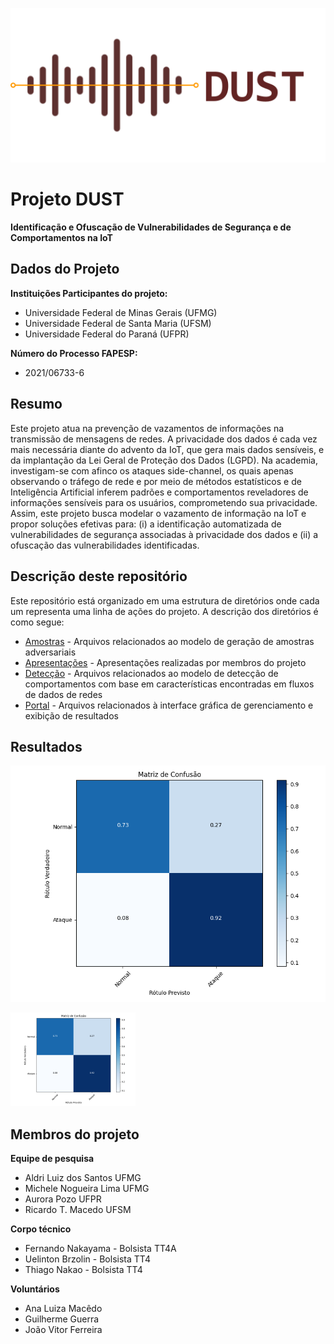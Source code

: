 ![DUST Logo](https://github.com/ccscresearch/dust-project/blob/main/img/dust_logo.png)

# Projeto DUST

**Identificação e Ofuscação de Vulnerabilidades de Segurança e de Comportamentos na IoT**

## Dados do Projeto

**Instituições Participantes do projeto:**
 - Universidade Federal de Minas Gerais (UFMG)
 - Universidade Federal de Santa Maria (UFSM)
 - Universidade Federal do Paraná (UFPR)

**Número do Processo FAPESP:**
 - 2021/06733-6

## Resumo

Este projeto atua na prevenção de vazamentos de informações na transmissão de mensagens de redes. A privacidade dos dados é cada vez mais necessária diante do advento da IoT, que gera mais dados sensíveis, e da implantação da Lei Geral de Proteção dos Dados (LGPD). Na academia, investigam-se com afinco os ataques side-channel, os quais apenas observando o tráfego de rede e por meio de métodos estatísticos e de Inteligência Artificial inferem padrões e comportamentos reveladores de informações sensíveis para os usuários, comprometendo sua privacidade. Assim, este projeto busca modelar o vazamento de informação na IoT e propor soluções efetivas para: (i) a identificação automatizada de vulnerabilidades de segurança associadas à privacidade dos dados e (ii) a ofuscação das vulnerabilidades identificadas.

## Descrição deste repositório

Este repositório está organizado em uma estrutura de diretórios onde cada um representa uma linha de ações do projeto. A descrição dos diretórios é como segue:

 - [Amostras](https://github.com/ccscresearch/dust-project/tree/main/amostras) - Arquivos relacionados ao modelo de geração de amostras adversariais
 - [Apresentações](https://github.com/ccscresearch/dust-project/tree/main/apresentacoes) - Apresentações realizadas por membros do projeto
 - [Detecção](https://github.com/ccscresearch/dust-project/tree/main/detec%C3%A7%C3%A3o "detecção") - Arquivos relacionados ao modelo de detecção de comportamentos com base em características encontradas em fluxos de dados de redes
 - [Portal](https://github.com/ccscresearch/dust-project/tree/main/interface) - Arquivos relacionados à interface gráfica de gerenciamento e exibição de resultados

## Resultados
![Modelo de detecção](https://github.com/ccscresearch/dust-project/blob/main/img/matrixConfusion.png)

<img src="https://github.com/ccscresearch/dust-project/blob/main/img/matrixConfusion.png" alt="drawing" width="200"/>


## Membros do projeto
**Equipe de pesquisa**
 - Aldri Luiz dos Santos  UFMG
 - Michele Nogueira Lima  UFMG
 - Aurora Pozo  UFPR
 - Ricardo T. Macedo  UFSM

**Corpo técnico**
 - Fernando Nakayama - Bolsista TT4A
 - Uelinton Brzolin - Bolsista TT4
 - Thiago Nakao - Bolsista TT4

**Voluntários** 
 - Ana Luiza Macêdo
 - Guilherme Guerra
 - João Vitor Ferreira

